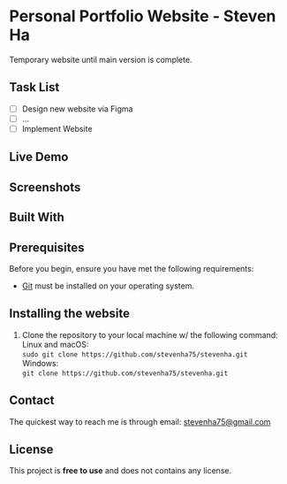 # Personal Portfolio Website - Steven Ha
Temporary website until main version is complete.

## Task List
- [ ] Design new website via Figma
- [ ] ...
- [ ] Implement Website

## Live Demo

## Screenshots

## Built With

## Prerequisites
Before you begin, ensure you have met the following requirements:
  - [Git](https://git-scm.com/downloads) must be installed on your operating system.

## Installing the website
1. Clone the repository to your local machine w/ the following command:\
Linux and macOS:\
```sudo git clone https://github.com/stevenha75/stevenha.git```\
Windows:\
```git clone https://github.com/stevenha75/stevenha.git```

## Contact
The quickest way to reach me is through email: stevenha75@gmail.com

## License
This project is **free to use** and does not contains any license.




